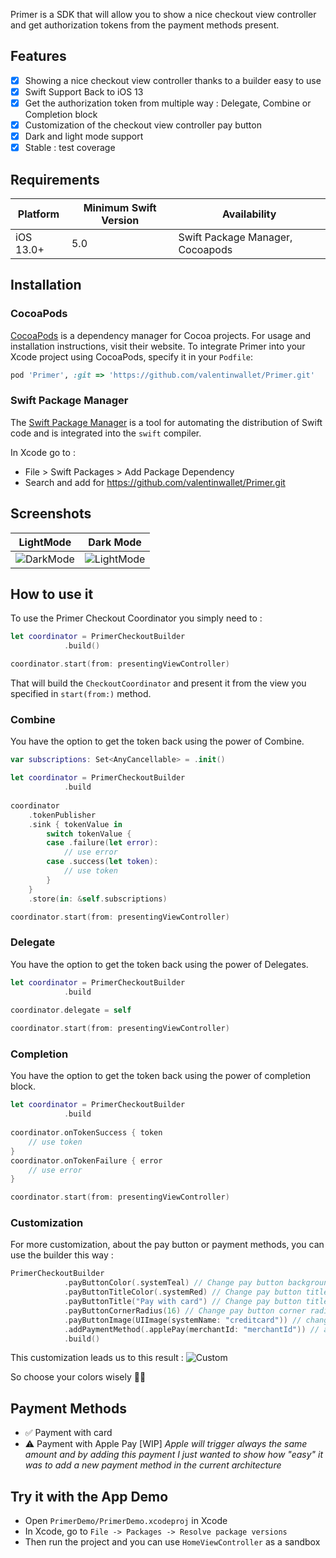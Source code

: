 Primer is a SDK that will allow you to show a nice checkout view controller and get authorization tokens from the payment methods present.

## Features

- [x] Showing a nice checkout view controller thanks to a builder easy to use
- [x] Swift Support Back to iOS 13
- [x] Get the authorization token from multiple way : Delegate, Combine or Completion block
- [x] Customization of the checkout view controller pay button
- [x] Dark and light mode support
- [x] Stable : test coverage

## Requirements

| Platform | Minimum Swift Version | Availability |
| --- | --- | --- |
| iOS 13.0+ | 5.0 | Swift Package Manager, Cocoapods | Fully Tested |

## Installation

### CocoaPods

[CocoaPods](https://cocoapods.org) is a dependency manager for Cocoa projects. For usage and installation instructions, visit their website. To integrate Primer into your Xcode project using CocoaPods, specify it in your `Podfile`:

```ruby
pod 'Primer', :git => 'https://github.com/valentinwallet/Primer.git'
```

### Swift Package Manager

The [Swift Package Manager](https://swift.org/package-manager/) is a tool for automating the distribution of Swift code and is integrated into the `swift` compiler. 

In Xcode go to :
- File > Swift Packages > Add Package Dependency
- Search and add for https://github.com/valentinwallet/Primer.git

## Screenshots

| LightMode | Dark Mode |
| --- | --- |
| ![DarkMode](https://raw.githubusercontent.com/valentinwallet/Primer/main/Ressources/screenshotDark.png) | ![LightMode](https://raw.githubusercontent.com/valentinwallet/Primer/main/Ressources/screenshotLight.png) |

## How to use it 

To use the Primer Checkout Coordinator you simply need to :

```swift
let coordinator = PrimerCheckoutBuilder
            .build()

coordinator.start(from: presentingViewController)
```

That will build the `CheckoutCoordinator` and present it from the view you specified in `start(from:)` method.

### Combine

You have the option to get the token back using the power of Combine.

```swift
var subscriptions: Set<AnyCancellable> = .init()

let coordinator = PrimerCheckoutBuilder
            .build
            
coordinator
    .tokenPublisher
    .sink { tokenValue in
        switch tokenValue {
        case .failure(let error):
            // use error
        case .success(let token):
            // use token
        }
    }
    .store(in: &self.subscriptions)

coordinator.start(from: presentingViewController)
```

### Delegate

You have the option to get the token back using the power of Delegates.

```swift
let coordinator = PrimerCheckoutBuilder
            .build
            
coordinator.delegate = self

coordinator.start(from: presentingViewController)
```

### Completion

You have the option to get the token back using the power of completion block.

```swift
let coordinator = PrimerCheckoutBuilder
            .build
            
coordinator.onTokenSuccess { token
    // use token
}
coordinator.onTokenFailure { error
    // use error
}

coordinator.start(from: presentingViewController)
```


### Customization

For more customization, about the pay button or payment methods, you can use the builder this way :

```swift
PrimerCheckoutBuilder
            .payButtonColor(.systemTeal) // Change pay button background color
            .payButtonTitleColor(.systemRed) // Change pay button title color
            .payButtonTitle("Pay with card") // Change pay button title
            .payButtonCornerRadius(16) // Change pay button corner radius
            .payButtonImage(UIImage(systemName: "creditcard")) // change pay button image
            .addPaymentMethod(.applePay(merchantId: "merchantId")) // add new payment method
            .build()
```

This customization leads us to this result :
![Custom](https://raw.githubusercontent.com/valentinwallet/Primer/main/Ressources/custom.png)

So choose your colors wisely 🧙‍♂️

## Payment Methods

- ✅  Payment with card 
- ⚠️ Payment with Apple Pay [WIP]
*Apple will trigger always the same amount and by adding this payment I just wanted to show how "easy" it was to add a new payment method in the current architecture*

## Try it with the App Demo

- Open `PrimerDemo/PrimerDemo.xcodeproj` in Xcode
- In Xcode, go to `File -> Packages -> Resolve package versions`
- Then run the project and you can use `HomeViewController` as a sandbox


